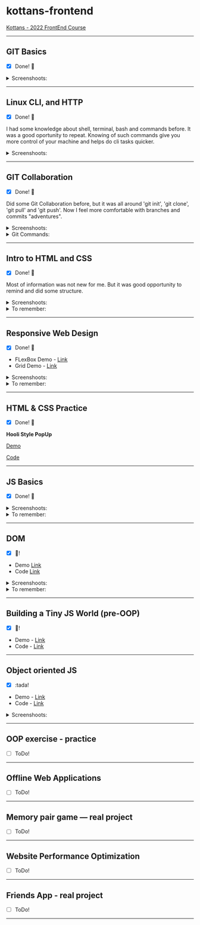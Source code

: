 # kottans-frontend

[Kottans - 2022 FrontEnd Course](https://github.com/kottans/frontend)

---

## GIT Basics

- [x] Done! :tada:

<details>

<summary>Screenshoots:</summary>

- screen 1 - oursera Week 1:

![screen 1 - ](task_git_collaboration/git-collaboration2.jpg)

- screen 2 - Corsera Week 2:

![screen 2 - ](task_git_collaboration/git-collaboration3.jpg)

- screen 3 - Udacity:

![screen 5 - ](task_git_collaboration/git-collaboration6.jpg)

</details>

---

## Linux CLI, and HTTP

- [x] Done! :tada:

I had some knowledge about shell, terminal, bash and commands before. It was a good oportunity to repeat.
Knowing of such commands give you more control of your machine and helps do cli tasks quicker.

<details>

<summary>Screenshoots:</summary>

- screen for Quiz 1:

![screen 1 - ](task_linux_cli/linux-cli-http1.jpg)

- screen for Quiz 2:

![screen 2 - ](task_linux_cli/linux-cli-http2.jpg)

- screen for Quiz 3:

![screen 3 - ](task_linux_cli/linux-cli-http3.jpg)

- screen for Quiz 4:

![screen 4 - ](task_linux_cli/linux-cli-http4.jpg)

</details>

---

## GIT Collaboration

- [x] Done! :tada:

Did some Git Collaboration before, but it was all around 'git init', 'git clone', 'git pull' and 'git push'. Now I feel more comfortable with branches and commits "adventures".

<details>

<summary>Screenshoots:</summary>

- screen 1 - Coursera Week 3:

![screen 1 - ](task_git_collaboration/git-collaboration7.jpg)

- screen 2 - Coursera Week 4:

![screen 2 - ](task_git_collaboration/git-collaboration8.jpg)

- screen 3:

![screen 3 - ](task_git_collaboration/git-collaboration4.jpg)

- screen 4:

![screen 4 - ](task_git_collaboration/git-collaboration5.jpg)

</details>

<details>

<summary>Git Commands:</summary>

- git remote -v - List remote repos verbosely

- git remote show origin - Describes a single remote

- git branch -r - List remote branches

- git log origin/main

- git log -p

- git checkout -b 'name' - Create branch 'name' and checkout to it

- git push -u origin 'name' - Push branch 'name' in origin repo

- git push --delete origin 'name' - Delete origin branch 'name'

- git branch -d 'name' - Delete local branch 'name'

- git rebase -i 'branch' - Squash Changes in one commit (pick/squash/drop)

- git push -f - Force Push to change origin

- git commit -a --amend - Change previous commit

</details>

---

## Intro to HTML and CSS

- [x] Done! :tada:

Most of information was not new for me. But it was good opportunity to remind and did some structure.

<details>

<summary>Screenshoots:</summary>

- screen 1 - Coursera Week 1:

![screen 1 - ](task_html_css_intro/task_html_css_intro1.jpg)

![screen 2 - ](task_html_css_intro/task_html_css_intro2.jpg)

- screen 2 - Coursera Week 2:

![screen 3 - ](task_html_css_intro/task_html_css_intro3.jpg)

![screen 4 - ](task_html_css_intro/task_html_css_intro4.jpg)

- screen 3 - codeacademy HTML:

![screen 5 - ](task_html_css_intro/task_html_css_intro5.jpg)

- screen 4 - codeacademy CSS:

![screen 6 - ](task_html_css_intro/task_html_css_intro6.jpg)

</details>

<details>

<summary>To remember:</summary>

```text
html:

'<' = &lt;
'>' = &gt;
'&' = &amp;
'copyright' = &copy;
'non breakong space' = &nbsp;
```

**css:**

Styling: inline, internal, external

:nth-child(number)
Last Declaration Wins!
Most Specific Selector Combination Wins!
Style | ID | Class, pseudo-class-attribute | Number of Elements
text-transform: capitalize;

12-Column Grid Responsive Layout can be divided by 1,2,3,4,5,12

```html
<meta name='viewport' content='width=device-width, initial-scale=1'>
```

**Selectors**: type, class, id, attributes, pseudo-class.
**Specificity**: id, class, type.
**Best practice** - type, class, id.
**Chaining**: h2.special - for every 'h2' with class 'special'.

'li h4' is more specific than 'h4'!

**Border** - width (px or thin, medium, thick), style (none, doted, solid and 7 more), color (# or 140 buil-in).

**Overflow** - hidden, scroll, visible.

**Visibility** - hidden, visible, collapse.

**Position** - static (default), relative, absolute, fixed, sticky.
Relative - top, bottom, right, left.
Absolute - top, bottom, right, left inside parent.
Fixed - top, bottom, right, left, like sticky header.
Static, Relative, Sticky - in flow of document.
Fixed and Absolut - out of flow of document.

**Display** - inline, block, inline-block.

Float - left, right.

Clear: left, right, both, none.

HSL - Hue, Saturation, Lightness

Hue: red = 0, green = 120, blue = 240

Bootstrap Grid:

![Bootstrap Grid 1 - ](task_html_css_intro/bootstrap1.jpg)

![Bootstrap Grid 1 - ](task_html_css_intro/bootstrap2.jpg)

</details>

---

## Responsive Web Design

- [x] Done! :tada:

- FLexBox Demo - [Link](https://rahmanoff.github.io/flex)
- Grid Demo - [Link](https://rahmanoff.github.io/grid)

<details>

<summary>Screenshoots:</summary>

- screen 1 - FlexBox Froggy:

![screen 1 - ](task_responsive_web_design/task_responsive_web_design1.jpg)

- screen 2 - Grid Garden:

![screen 2 - ](task_responsive_web_design/task_responsive_web_design2.jpg)

</details>

<details>

<summary>To remember:</summary>

Modern CSS - FLexbox, Grid, Multicol.

```text
img {
    max-width: 100%;
    display: block;
}
```

**Media queries based on vieport size**:

- width (min-width, max-width)
- height (min-height, max-height)
- orientation
- aspect-ratio

**Media Queries basrd on device capability**:

- hover
- pointer
- any-hover
- any-pointer

**Breakpoints**.
Classic theory - column should contain 70 to 80 characters per line.

- FLEX -

**Flex-direction**:
row (default),
row-reverse,
column,
column-reverse.

**Justify-content** (horizontal):
flex-start (default),
flex-end,
center,
space-between,
space-around,
space-evenly.

**Align-items** (vertical, determines how the items as a whole are aligned within the container):
flex-start,
flex-end,
center,
baseline,
stretch (default).

For individual item (or class) - **Align-self**:
flex-start,
flex-end,
center,
baseline,
stretch.

**Flex-wrap**:
nowrap (default),
wrap,
wrap-reverse.

**Align-content** (determine the spacing between lines, when there is only one line align-content has NO effect):
flex-start,
flex-end,
center,
space-between,
space-around,
space-evenly,
stretch (default).

- GRID -

**grid-template-columns**: 30% minmax(150px, 1fr) auto;
'fr can't be min!'
**grid-template-rows**: 30% 50% auto

```css
grid-template-areas: 'header header'
                      aside content'
.grid-header {
    grid-area: header;
}
```

and so on

grid-area: grid-row-start / grid-column-start / grid-row-end / grid-column-end;

grid-template-columns: repeat(8, 12.5%);

mixed:
grid-template-columns: 100px 3em 40%;

grid-template: 1fr 50px / 20% 1fr;

</details>

---

## HTML & CSS Practice

- [x] Done! :tada:

**Hooli Style PopUp**

[Demo](https://rahmanoff.github.io/hooli-style-popup)

[Code](https://github.com/rahmanoff/hooli-style-popup)

---

## JS Basics

- [x] Done! :tada:

<details>

<summary>Screenshoots:</summary>

- screen 1 - Coursera - Introduction to JavaScript:

![screen 1 - ](task_js_basics/task_js_basics1.jpg)

![screen 2 - ](task_js_basics/task_js_basics2.jpg)

- screen 2 - freeCodeCamp - Basic JavaScript

![screen 3 - ](task_js_basics/task_js_basics3.jpg)

- screen 3 - freeCodeCamp - ES6:

![screen 4 - ](task_js_basics/task_js_basics4.jpg)

- screen 4 - freeCodeCamp - Basic Data Structures:

![screen 5 - ](task_js_basics/task_js_basics5.jpg)

- screen 5 - freeCodeCamp - Basic Algorithm Scripting:

![screen 6 - ](task_js_basics/task_js_basics6.jpg)

- screen 6 - freeCodeCamp - Functional Programming:

![screen 7 - ](task_js_basics/task_js_basics7.jpg)

- screen 7 - freeCodeCamp - Algorithm Scripting Challenges:

![screen 8 - ](task_js_basics/task_js_basics8.jpg)

</details>

<details>

<summary>To remember:</summary>

**JS Data Types** (6 primitives and 1 Object)

**Object** = collection of name + value pairs.

**Primitive** = single, immutble value.

**Boolean**: true or false.

**Undefined**: no value has never been set. var x, console.log(x) = undefined.

**Null**: no value.

**Number**: double-precision 64-bit floating point.

**String**: sequnce of characters.

**Symbol**: from ES6.

**false** || null || undefined || "" || 0 || NaN

**true** && "hello" && 1 && -1 && "false"

Boolean(null) = false

```JS
let comapany = new Object();
company.name = "Facebook";
let stockPropName = "stock of company";
company[stockPropkName] = 110;
```

```JS
let facebook = {
    name: 'Facebook',
    ceo: {
        firstName: 'Mark',
        favColor: 'blue'
    },
    'stock of company': 110
}
```

function = Object

In JS:
PRIMITIVES are passed by **VALUE**,
OBJECTS are passed by **REFERENCE**.

```JS
// Function constructors
function Circle(radius) {
    this.radius = radius;
};
Circle.prototype.getArea = function () {
    return Math.PI * Math.pow(this.radius, 2);
}

let myCircle = new Circle(10);
```

```JS
// Object literals and 'this'
let literalCircle = {
    radius: 10,

    getArrea: function () {
        let self = this;
        console.log(this);

        let increaseRadius = function () {
            self.radius = 20;
        };
        increaseRadius();
        console.log(this.radius);

        return Math.PI * Math.pow(this.radius, 2);
    };
};
```

```JS
// Immediately Invoked Function Expression - IIFE
(function () {
    console.log('Hello JS-World!');
})();
```

```JS
// Arrays
let array = new Array();
let array = [];

Add items begin & end:
array.unshift(); // to the beginning;
array.push(); // to the end;


Remove items begin & end:
array.shift(); // from the beginning
array.pop(); // from th end;

Remove somewhere in array:
array.splice(numStartIndex, numItemsToDelete);

Remove and Add somewhere in array:
array.splice(numStartIndex, numItems ToDelete, itemToAdd1, itemToAdd2, itemToAdd3,..., itemToAddN);

Copy Array Items to Ner Array Using slice():
array.slice(firstIndex, stopIndex); // Original array stays untoched

Copy Array with Spread operator:
let thisArray = [true, true, undefined, false, null];
let thatArray = [...thisArray]; // Copy all from thisArray

**Array Iteration methods**:
every();
forEach();
map();
```

```JS
Add Key-Value Pairs to JS Object:
const tekkenCharacter = {
    player: 'Hwoarang',
    fightingStyle: 'Tae Kwon Doe',
    human: true
};

tekkenCharacter.origin = 'South Korea';
or
tekkenCharacter['hair color'] = 'dyed orange';
```

```JS
Delete property from Object:
delete foods.apples
```

```JS
Check if Object has a Property:
users.hasOwnProperty('Alan');
'Alan' in users;
```

```JS
for in statement:
for (let user in users) {
    console.log(user);
}
```

```JS
Generate an Array of All Object Keys with Object.keys():
return Object.keys(obj);
```

splice() - changes the Original Array!

Functions in JS - **First Class Functions** - it can be used as any other Object:

- 1. Saved in variable,
- 2. Stored in an Object,
- 3. Passed as Function Arguments.

**.map** - method iterates over each item in an Array and returns a New Array, containing the results of calling the callback function on each element.

```JS
const users = [
    {name: 'John', age: 34},
    {name: 'Amy', age: 20},
    {name: 'camperCat', age: 10}
];

const names = users.map(user => user.name);
console.log(names)
['John', 'Amy', 'camperCat']
```

**.filter** - calls a function on each element of an Array and returns a New Array containing elements for which that Function returns - true.

```JS
const users = [
    {name: 'John', age: 34},
    {name: 'Amy', age: 20},
    {name: 'camperCat', age: 10}
];

const usersUnder30 = users.filter(user => user.age < 30);
console.log(usersUnder30)
[{name: 'Amy', age: 20}, {name: 'camperCat', age:10}];
```

```JS
const users = [
    {name: 'John', age: 34},
    {name: 'Amy', age: 20},
    {name: 'camperCat', age: 10}
];

const sumOfAges = users.reduce((sum, user) => sum + user.age, 0);
console.log(sumOfAges);
64
```

```JS
const users = [
    {name: 'John', age: 34},
    {name: 'Amy', age: 20},
    {name: 'camperCat', age: 10}
];

const usersObj = users.reduce((obj, user) => {
    obj[user.name] = user.age;
    return obj;
}, {});
console.log(usersObj);
{John: 34, Amy: 20, camperCat: 10}
```

</details>

---

## DOM

- [x] :tada:!

- Demo [Link](https://rahmanoff.github.io/js-dom/)
- Code [Link](https://github.com/rahmanoff/js-dom)

<details>

<summary>Screenshoots:</summary>

- screen 1 - Coursera - Document Object Model Manipulation:

![screen 1 - ](./task_js_dom/task_js_dom1.jpg)

- screen 2 - freeCodeCamp - Algorithm Scripting Challenges (12-18):

![screen 2 - ](./task_js_dom/task_js_dom2.jpg)

</details>

<details>

<summary>To remember:</summary>

```txt
DOM - Document Object Model
```

```JS
document.addEventListener('DOMContentLoaded',
    function (event) {
        document.querySelector('body')
            .addEventListener('mousemove',
                function (event) {
                    if (event.shiftKey === true ) {
                        console.log('x: ',event.clientX);
                        console.log('y: ',event.clientY);
                    }
                }
            );
    };
);

document.querySelector('button').onClick = sayHello; // sayHello is a Function
```

</details>

---

## Building a Tiny JS World (pre-OOP)

- [x] :tada:!

- Demo - [Link](https://rahmanoff.github.io/a-tiny-JS-world/)
- Code - [Link](https://github.com/rahmanoff/a-tiny-JS-world)

---

## Object oriented JS

- [x] :tada!

- Demo - [Link](https://rahmanoff.github.io/frontend-nanodegree-arcade-game/)
- Code - [Link](https://github.com/rahmanoff/frontend-nanodegree-arcade-game)

<details>

<summary>Screenshoots:</summary>

- screen 1 - ООП 1 частина - Класси:

![screen 1 - ](./task_js_oop/task_js_oop1.jpg)

- screen 2 - ООП 2 частина - Прототипи:

![screen 2 - ](./task_js_oop/task_js_oop2.jpg)

- screen 3 - Codewars:

![screen 3 - ](./task_js_oop/task_js_oop3.jpg)

</details>

---

## OOP exercise - practice

- [ ] ToDo!

---

## Offline Web Applications

- [ ] ToDo!

---

## Memory pair game — real project

- [ ] ToDo!

---

## Website Performance Optimization

- [ ] ToDo!

---

## Friends App - real project

- [ ] ToDo!

---
